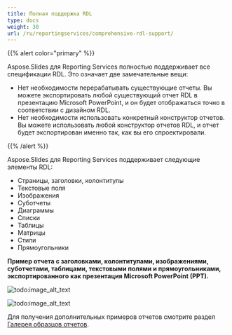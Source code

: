 ```yaml
---
title: Полная поддержка RDL
type: docs
weight: 30
url: /ru/reportingservices/comprehensive-rdl-support/
---
```


{{% alert color="primary" %}} 

Aspose.Slides для Reporting Services полностью поддерживает все спецификации RDL. Это означает две замечательные вещи: 

- Нет необходимости перерабатывать существующие отчеты. Вы можете экспортировать любой существующий отчет RDL в презентацию Microsoft PowerPoint, и он будет отображаться точно в соответствии с дизайном RDL.
- Нет необходимости использовать конкретный конструктор отчетов. Вы можете использовать любой конструктор отчетов RDL, и отчет будет экспортирован именно так, как вы его спроектировали.

{{% /alert %}} 

Aspose.Slides для Reporting Services поддерживает следующие элементы RDL: 

- Страницы, заголовки, колонтитулы
- Текстовые поля
- Изображения
- Суботчеты
- Диаграммы
- Списки
- Таблицы
- Матрицы
- Стили
- Прямоугольники

**Пример отчета с заголовками, колонтитулами, изображениями, суботчетами, таблицами, текстовыми полями и прямоугольниками, экспортированного как презентация Microsoft PowerPoint (PPT).** 

![todo:image_alt_text](comprehensive-rdl-support_1.png)




![todo:image_alt_text](comprehensive-rdl-support_2.png)

Для получения дополнительных примеров отчетов смотрите раздел [Галерея образцов отчетов](/slides/ru/reportingservices/sample-reports-gallery/). 